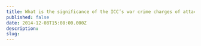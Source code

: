 ```yaml
---
title: What is the significance of the ICC’s war crime charges of attacks on cultural property in Mali?
published: false
date: 2014-12-08T15:08:00.000Z
description:
slug:
---
```



